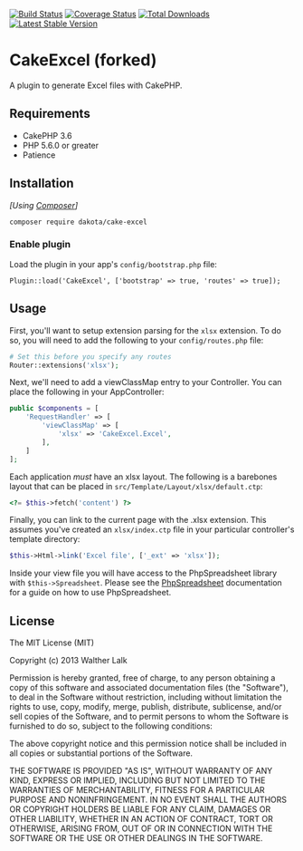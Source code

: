 [![Build Status](https://img.shields.io/travis/dakota/CakeExcel/master.svg?style=flat-square)](https://travis-ci.org/dakota/CakeExcel)
[![Coverage Status](https://img.shields.io/coveralls/dakota/CakeExcel.svg?style=flat-square)](https://coveralls.io/r/dakota/CakeExcel?branch=master)
[![Total Downloads](https://img.shields.io/packagist/dt/dakota/cake-excel.svg?style=flat-square)](https://packagist.org/packages/dakota/cake-excel)
[![Latest Stable Version](https://img.shields.io/packagist/v/dakota/cake-excel.svg?style=flat-square)](https://packagist.org/packages/dakota/cake-excel)

# CakeExcel (forked)

A plugin to generate Excel files with CakePHP.

## Requirements

* CakePHP 3.6
* PHP 5.6.0 or greater
* Patience

## Installation

_[Using [Composer](http://getcomposer.org/)]_

```
composer require dakota/cake-excel
```

### Enable plugin

Load the plugin in your app's `config/bootstrap.php` file:

    Plugin::load('CakeExcel', ['bootstrap' => true, 'routes' => true]);

## Usage

First, you'll want to setup extension parsing for the `xlsx` extension. To do so, you will need to add the following to your `config/routes.php` file:

```php
# Set this before you specify any routes
Router::extensions('xlsx');
```

Next, we'll need to add a viewClassMap entry to your Controller. You can place the following in your AppController:

```php
public $components = [
    'RequestHandler' => [
        'viewClassMap' => [
            'xlsx' => 'CakeExcel.Excel',
        ],
    ]
];
```

Each application *must* have an xlsx layout. The following is a barebones layout that can be placed in `src/Template/Layout/xlsx/default.ctp`:

```php
<?= $this->fetch('content') ?>
```

Finally, you can link to the current page with the .xlsx extension. This assumes you've created an `xlsx/index.ctp` file in your particular controller's template directory:

```php
$this->Html->link('Excel file', ['_ext' => 'xlsx']);
```

Inside your view file you will have access to the PhpSpreadsheet library with `$this->Spreadsheet`. Please see the [PhpSpreadsheet](https://github.com/PHPOffice/phpspreadsheet) documentation for a guide on how to use PhpSpreadsheet.

## License

The MIT License (MIT)

Copyright (c) 2013 Walther Lalk

Permission is hereby granted, free of charge, to any person obtaining a copy
of this software and associated documentation files (the "Software"), to deal
in the Software without restriction, including without limitation the rights
to use, copy, modify, merge, publish, distribute, sublicense, and/or sell
copies of the Software, and to permit persons to whom the Software is
furnished to do so, subject to the following conditions:

The above copyright notice and this permission notice shall be included in
all copies or substantial portions of the Software.

THE SOFTWARE IS PROVIDED "AS IS", WITHOUT WARRANTY OF ANY KIND, EXPRESS OR
IMPLIED, INCLUDING BUT NOT LIMITED TO THE WARRANTIES OF MERCHANTABILITY,
FITNESS FOR A PARTICULAR PURPOSE AND NONINFRINGEMENT. IN NO EVENT SHALL THE
AUTHORS OR COPYRIGHT HOLDERS BE LIABLE FOR ANY CLAIM, DAMAGES OR OTHER
LIABILITY, WHETHER IN AN ACTION OF CONTRACT, TORT OR OTHERWISE, ARISING FROM,
OUT OF OR IN CONNECTION WITH THE SOFTWARE OR THE USE OR OTHER DEALINGS IN
THE SOFTWARE.
